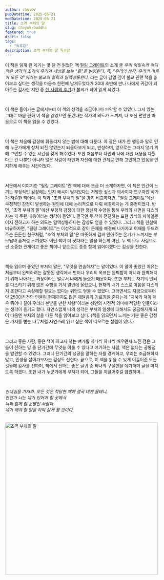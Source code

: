 ```yaml
---
author: choiOV
pubDatetime: 2025-06-21
modDatetime: 2025-06-21
title: 초역 부처의 말
slug: choyok-buddha
featured: true
draft: false
tags:
  - "독후감"
description: 초역 부처의 말 독후감
---
```


이 책을 읽게 된 계기는 몇 달 전 읽었던 책 <a href="https://search.shopping.naver.com/book/catalog/40502631625?query=%ED%95%84%EB%A7%81%20%EA%B7%B8%EB%A0%88%EC%9D%B4%ED%8A%B8&NaPm=ct%3Dmc5e0gh4%7Cci%3D3952c9c7f8c8f89df4c2d8c84b9c99f0725161f4%7Ctr%3Dboksl%7Csn%3D95694%7Chk%3D553b1398611889780df8e2819edc65c712f29867" target="_blank" rel="noopener noreferrer">필링 그레이트</a>의 소개 글 _우리 머릿속의 작디작은 생각의 조각이 우리가 세상을 보는 "틀"을 반영한다. 즉, "우리의 생각, 우리의 마음이 모든 것"이라는 불교의 철학과 일맥상통한다._ 라는 글이 감명 깊어 불교 관련 책을 읽어보고 싶다는 생각을 마음속 한편에 남겨두었다가 20대 초반에 만나 나에게 귀감이 되어주는 감사한 지인 중 <a href="https://blog.naver.com/kuksy77/223831934370?trackingCode=blog_bloghome_searchlist" target="_blank" rel="noopener noreferrer">한 사람의 후기</a>가 불씨가 되어 읽게 되었다.

<br>

이 책은 들어가는 글에서부터 이 책의 성격을 조금이나마 파악할 수 있었다.
그저 있는 그대로 마음 편히 이 책을 읽었으면 좋겠다는 작가의 의도가 느껴져, 나 또한 편안한 마음으로 이 책을 읽을 수 있었다.

<br>

이 책은 처음에 감정에 휘둘리지 않는 법에 대해 다룬다. 이 장은 내가 한 행동과 말로 인해 누군가에게 상처 되진 않았는지 되돌아보게 되고, 반성하며, 앞으로는 그러지 않기 위해 고민할 수 있는 시간을 갖게 해주었다.
또한 처음부터 타인과 나에 대한 내용을 다뤘다는 건 나뿐만 아니라 많은 사람이 타인과 자신에 대한 관계로 인해
고민하고 있음을 인지하게 해주는 시간이었다.

<br>

서문에서 이야기한 "필링 그레이트"란 책에 대해 조금 더 소개하자면, 이 책은 인간이 느끼는 부정적인 감정에는 인지 왜곡이 담겨있다는 저명한 정신과 의사이자 연구자인 작가가 저술한 책이다.
이 책과 "초역 부처의 말"을 감히 비교하자면, "필링 그레이트"에선 부정적인 감정이 발생하는 원인에 대해 논리적으로 다뤄 해결하자는 게 중점이었다.
반면, "초역 부처의 말"에선 부정적 감정에 대한 정신적 수양을 통해 우리의 내면을 다스리자는 게 주된 내용이라는 생각이 들었다. 결국엔 두 책이 전달하는 표현 방식의 차이일뿐이지 전하고자 하는 의도는 일맥상통하다는 감상도 얻을 수 있었다.
그리고 책을 현실에 비유하자면, "필링 그레이트"는 이성적으로 같이 문제를 해결해 나가자고 어깨를 두드려주는 든든한 친구처럼, "초역 부처의 말"은 따뜻하게 감싸 안아주는 온기가 느껴지는 부모님의 품처럼 느껴졌다.
어떤 책이 더 낫다라는 말을 하는게 아닌, 두 책 모두 사람으로썬 소중한 관계이고 좋은 책이니 앞으로도 종종 함께 읽어야겠다는 감상을 전한다.

<br>

책을 읽으며 좋았던 부처의 말은, "무엇을 연습하자"는 말이었다. 이 말이 좋았던 이유는 처음부터 완벽하려는 잘못된 생각에서 벗어나 우리의 목표는 완벽함이 아니라 완벽해지기 위해 나아가는 과정이라는 말로서 나에게 들렸기 때문이다.
또한 부처도 자기의 번뇌를 다스리기 위해 많은 수행을 거쳐 열반에 올랐으니, 현재의 내가 스스로 마음을 다스리지 못한다고 속상해할 필요는 없다는 위안도 얻을 수 있었다. 그러면서도 지금으로부터 약 2500년 전의 인물이 현재까지도 많은 깨달음과 가르침을 준다는게 "지혜와 덕이 매우 뛰어나 길이 우러러 본받을 만한 사람"이라는 성인의 사전적 의미에 적합한 인물이라는 생각이 들기도 했다. 자연스럽게 나의 생각은 부처의 일생에 대해서도 궁금해지게 되어 다음엔 부처의 삶을 다룬 책을 읽어보고 싶다. (책을 읽으면서 느끼는 기분 좋은 감정은 가지를 뻗는 나무처럼 자연스레 읽고 싶은 책이 떠오르는 설렘이 있다.)

<br>

그리고 좋은 사람, 좋은 책이 하고자 하는 얘기를 하나씩 하나씩 배우면서 느낀 점은 그들이 전하는 말 중
단기간에 무엇을 이룰 수 있다고 얘기하는 사람, 책은 없다는 공통점을 발견할 수 있었다.
그러니 단기간의 성공을 말하는 자를 경계하고, 우리는 조급해하지 말고, 인생을 살아가보자는 감상도 전한다.
끝으로, 이 책을 읽을 수 있게 이끌어준 모든 것들에 감사를 전하며, 책에서 전하는 좋은 글귀 중 하나의 구절만을
얘기하며 글을 마치도록 하겠다.
또한 내가 누군가에게 부처가 되어, 그들을 이끌어주길 염원하며...

<br>

_인내심을 가져라. 모든 것은 적당한 때에 결국 네게 올테니.  
언젠가 너는 네가 있어야 할 곳에서  
너와 함께 할 운명인 사람과  
네가 해야 할 일을 하며 살게 될 것이다._

<br>

<!-- ![초역 부처의 말](/assets/choyok-buddha.jpeg) -->

<img src="/assets/choyok-buddha.jpeg" alt="초역 부처의 말" width="500" />
